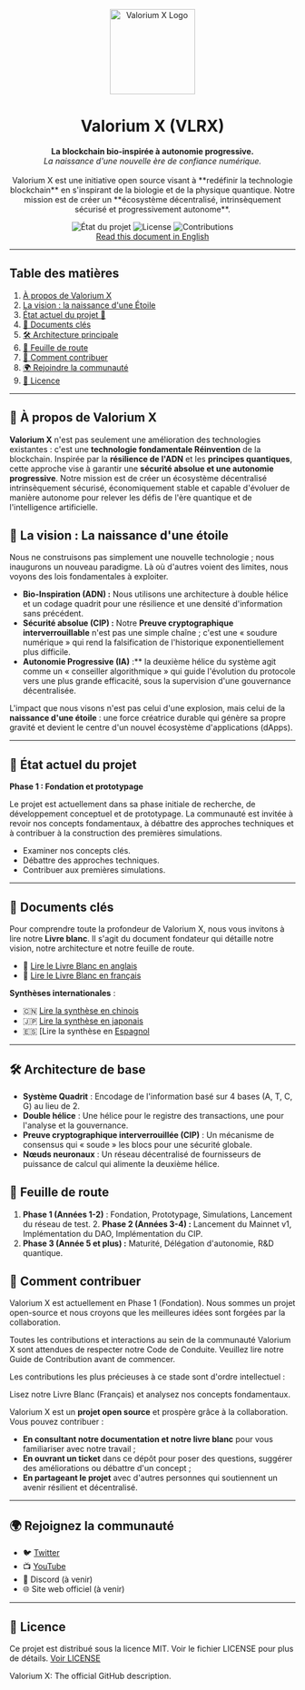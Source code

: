 <p align="center">
  <img src="https://raw.githubusercontent.com/SylverbladeX/ValoriumX/main/assets/vlrx-logo-min.png" alt="Valorium X Logo" width="150"/>
</p>

<h1 align="center">Valorium X (VLRX)</h1>

<p align="center">
<strong>La blockchain bio-inspirée à autonomie progressive.</strong>
<br />
<em>La naissance d'une nouvelle ère de confiance numérique.</em> <br><br>
Valorium X est une initiative open source visant à **redéfinir la technologie blockchain** en s'inspirant de la biologie et de la physique quantique. Notre mission est de créer un **écosystème décentralisé, intrinsèquement sécurisé et progressivement autonome**.
</p>

<p align="center">
<img src="https://img.shields.io/badge/Status-En%20Dévelopment-blue" alt="État du projet">
<img src="https://img.shields.io/badge/License-MIT-green" alt="License">
<img src="https://img.shields.io/badge/Contributions-Bienvenue-brightgreen" alt="Contributions">
<br>
<a href="https://github.com/SylverbladeX/ValoriumX/blob/main/readme.md">Read this document in English</a>
</p>

---

## Table des matières

1. [À propos de Valorium X](#🔬-about-valorium-x)
2. [La vision : la naissance d'une Étoile](#🌟-la-vision-la-naissance-d-une-étoile)
3. [État actuel du projet 🚀](#état-actuel-du-projet-🚀)
4. [📖 Documents clés](#📖-documents-clés)
5. [🛠️ Architecture principale](#🛠️-architecture-principale)
6. [📅 Feuille de route](#📅-feuille-de-route)
7. [🤝 Comment contribuer](#🤝-comment-contribuer)
8. [🌍 Rejoindre la communauté](#🌍-rejoindre-la-communauté)
9. [🔐 Licence](#🔐-licence)

---

## 🔬 À propos de Valorium X

**Valorium X** n'est pas seulement une amélioration des technologies existantes : c'est une **technologie fondamentale Réinvention** de la blockchain. Inspirée par la **résilience de l'ADN** et les **principes quantiques**, cette approche vise à garantir une **sécurité absolue et une autonomie progressive**.
Notre mission est de créer un écosystème décentralisé intrinsèquement sécurisé, économiquement stable et capable d'évoluer de manière autonome pour relever les défis de l'ère quantique et de l'intelligence artificielle.

## 🌟 La vision : La naissance d'une étoile

Nous ne construisons pas simplement une nouvelle technologie ; nous inaugurons un nouveau paradigme. Là où d'autres voient des limites, nous voyons des lois fondamentales à exploiter.

* **Bio-Inspiration (ADN) :** Nous utilisons une architecture à double hélice et un codage quadrit pour une résilience et une densité d'information sans précédent.
* **Sécurité absolue (CIP) :** Notre **Preuve cryptographique interverrouillable** n'est pas une simple chaîne ; c'est une « soudure numérique » qui rend la falsification de l'historique exponentiellement plus difficile.
* **Autonomie Progressive (IA)** :** la deuxième hélice du système agit comme un « conseiller algorithmique » qui guide l'évolution du protocole vers une plus grande efficacité, sous la supervision d'une gouvernance décentralisée.

L'impact que nous visons n'est pas celui d'une explosion, mais celui de la **naissance d'une étoile** : une force créatrice durable qui génère sa propre gravité et devient le centre d'un nouvel écosystème d'applications (dApps).

---

## 🚀 État actuel du projet

**Phase 1 : Fondation et prototypage**

Le projet est actuellement dans sa phase initiale de recherche, de développement conceptuel et de prototypage. La communauté est invitée à revoir nos concepts fondamentaux, à débattre des approches techniques et à contribuer à la construction des premières simulations.
- Examiner nos concepts clés.
- Débattre des approches techniques.
- Contribuer aux premières simulations.

---

## 📖 Documents clés

Pour comprendre toute la profondeur de Valorium X, nous vous invitons à lire notre **Livre blanc**. Il s'agit du document fondateur qui détaille notre vision, notre architecture et notre feuille de route.

- 📖 [Lire le Livre Blanc en anglais](https://github.com/SylverbladeX/ValoriumX/blob/main/whitepapers/whitepaper.md)
- 📖 [Lire le Livre Blanc en français](https://github.com/SylverbladeX/ValoriumX/blob/main/whitepapers/whitepaper-fr.md)

**Synthèses internationales** :
- 🇨🇳 [Lire la synthèse en chinois](https://github.com/SylverbladeX/ValoriumX/blob/main/whitepapers/whitepaper-ch.md)
- 🇯🇵 [Lire la synthèse en japonais](https://github.com/SylverbladeX/ValoriumX/blob/main/whitepapers/whitepaper-Ja.md)
- 🇪🇸 [Lire la synthèse en [Espagnol](https://github.com/SylverbladeX/ValoriumX/blob/main/whitepapers/whitepaper-es.md)

---
## 🛠️ Architecture de base

* **Système Quadrit** : Encodage de l'information basé sur 4 bases (A, T, C, G) au lieu de 2.
* **Double hélice** : Une hélice pour le registre des transactions, une pour l'analyse et la gouvernance.
* **Preuve cryptographique interverrouillée (CIP)** : Un mécanisme de consensus qui « soude » les blocs pour une sécurité globale.
* **Nœuds neuronaux** : Un réseau décentralisé de fournisseurs de puissance de calcul qui alimente la deuxième hélice.

## 📅 Feuille de route

1. **Phase 1 (Années 1-2)** : Fondation, Prototypage, Simulations, Lancement du réseau de test. 2. **Phase 2 (Années 3-4) :** Lancement du Mainnet v1, Implémentation du DAO, Implémentation du CIP.
3. **Phase 3 (Année 5 et plus) :** Maturité, Délégation d'autonomie, R&D quantique.

## 🤝 Comment contribuer

Valorium X est actuellement en Phase 1 (Fondation). Nous sommes un projet open-source et nous croyons que les meilleures idées sont forgées par la collaboration.

Toutes les contributions et interactions au sein de la communauté Valorium X sont attendues de respecter notre Code de Conduite. Veuillez lire notre Guide de Contribution avant de commencer.

Les contributions les plus précieuses à ce stade sont d'ordre intellectuel :

Lisez notre Livre Blanc (Français) et analysez nos concepts fondamentaux.

Valorium X est un **projet open source** et prospère grâce à la collaboration. Vous pouvez contribuer :
- **En consultant notre documentation et notre livre blanc** pour vous familiariser avec notre travail ;
- **En ouvrant un ticket** dans ce dépôt pour poser des questions, suggérer des améliorations ou débattre d'un concept ;
- **En partageant le projet** avec d'autres personnes qui soutiennent un avenir résilient et décentralisé.

---

## 🌍 Rejoignez la communauté
- 🐦 [Twitter](https://twitter.com/ValoriumX)
- 📺 [YouTube](https://youtube.com/ValoriumX)
- 💬 Discord (à venir)
- 🌐 Site web officiel (à venir)
---

## 🔐 Licence

Ce projet est distribué sous la licence MIT. Voir le fichier LICENSE pour plus de détails.
[Voir LICENSE](https://github.com/SylverbladeX/ValoriumX/blob/main/LICENSE) 

Valorium X: The official GitHub description.